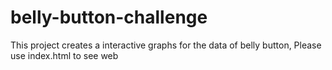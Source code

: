 # belly-button-challenge

This project creates a interactive graphs for the data of belly button,
Please use index.html to see web
